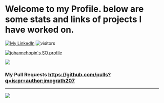 # Welcome to my Profile. below are some stats and links of projects I have worked on.
[![My LinkedIn](https://img.shields.io/badge/LinkedIn%20Profile-jmcgrath207-blue?logo=linkedin)](https://www.linkedin.com/in/john-m-b33b7567) ![visitors](https://visitor-badge.glitch.me/badge?page_id=jmcgrath207.github)

[![johannchopin's SO profile](https://stackoverflow-readme-profile.johannchopin.fr/profile/3263650)](https://stackoverflow.com/users/3263650/jmcgrath207)

<a href="https://github.com/jmcgrath207/">
  <img align="center" src="https://github-readme-stats.vercel.app/api/top-langs/?username=jmcgrath207&hide=java,html,css,typescript&layout=compact&langs_count=20" />
</a>


### My Pull Requests https://github.com/pulls?q=is:pr+author:jmcgrath207

---
<a href="https://github.com/jmcgrath207/">
  <img align="center" src="https://github-readme-stats.vercel.app/api?username=jmcgrath207&count_private=true&show_icons=true&include_all_commits=true" />
</a>


<!--
**jmcgrath207/jmcgrath207** is a ✨ _special_ ✨ repository because its `README.md` (this file) appears on your GitHub profile.

Here are some ideas to get you started:

- 🔭 I’m currently working on ...
- 🌱 I’m currently learning ...
- 👯 I’m looking to collaborate on ...
- 🤔 I’m looking for help with ...
- 💬 Ask me about ...
- 📫 How to reach me: ...
- 😄 Pronouns: ...
- ⚡ Fun fact: ...
-->
